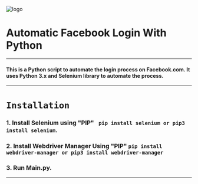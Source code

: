 ![logo](https://rohandas28.github.io/img/favicon.png) 
# Automatic Facebook Login With Python
---
#### This is a Python script to automate the login process on Facebook.com. It uses Python 3.x and  Selenium library to automate the process.
---
# ```Installation```
### 1. Install Selenium using "PIP" ``` pip install selenium or pip3 install selenium```.
### 2. Install Webdriver Manager Using "PIP" ```pip install webdriver-manager or pip3 install webdriver-manager ```
### 3. Run Main.py.
---
